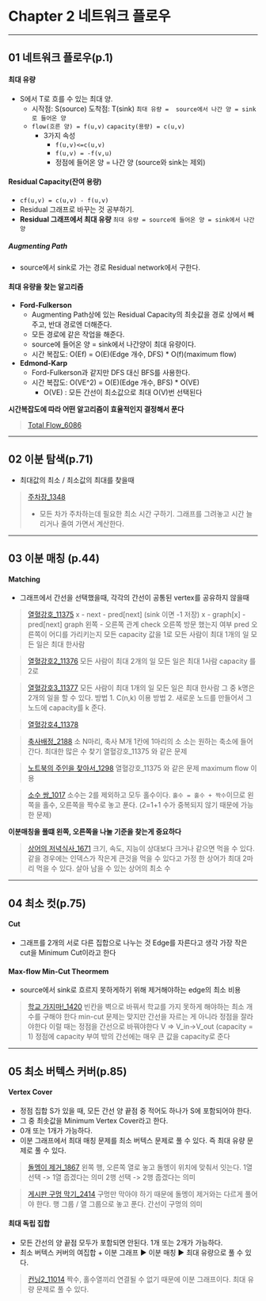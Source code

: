 # Chapter 2 네트워크 플로우
---
## 01 네트워크 플로우(p.1)

#### 최대 유량

- S에서 T로 흐를 수 있는 최대 양.
  - 시작점: S(source)
도착점: T(sink)
`최대 유량 =  source에서 나간 양 = sink로 들어온 양`
  - `flow(흐른 양) = f(u,v)`
`capacity(용량) = c(u,v)`
    - 3가지 속성
      - `f(u,v)<=c(u,v)`
      - `f(u,v) = -f(v,u)`
      - 정점에 들어온 양 = 나간 양 (source와 sink는 제외)

#### Residual Capacity(잔여 용량)

- `cf(u,v) = c(u,v) - f(u,v)`
- Residual 그래프로 바꾸는 것 공부하기.
- **Residual 그래프에서 최대 유량**
`최대 유량 = source에 들어온 양 = sink에서 나간 양`

##### Augmenting Path

- source에서 sink로 가는 경로 Residual network에서 구한다.
#### 최대 유량을 찾는 알고리즘

- **Ford-Fulkerson**
  - Augmenting Path상에 있는 Residual Capacity의 최솟값을 경로 상에서 빼주고, 반대 경로엔 더해준다.
  - 모든 경로에 같은 작업을 해준다.
  - source에 들어온 양 = sink에서 나간양이 최대 유량이다.
  - 시간 복잡도: O(Ef) = O(E)(Edge 개수, DFS) * O(f)(maximum flow)
- **Edmond-Karp**
  - Ford-Fulkerson과 같지만 DFS 대신 BFS를 사용한다.
  - 시간 복잡도: O(VE^2) = O(E)(Edge 개수, BFS) * O(VE)
    - O(VE) : 모든 간선이 최소값으로 최대 O(V)번 선택된다

**시간복잡도에 따라 어떤 알고리즘이 효율적인지 결정해서 푼다**
>[Total Flow_6086](http://icpc.me/6086)

---
## 02 이분 탐색(p.71)

- 최대값의 최소 / 최소값의 최대를 찾을때
>[주차장_1348](http://icpc.me/1348)
> - 모든 차가 주차하는데 필요한 최소 시간 구하기.
그래프를 그려놓고 시간 늘리거나 줄여 가면서 계산한다.

---
## 03 이분 매칭 (p.44)

#### Matching

- 그래프에서 간선을 선택했을때, 각각의 간선이 공통된 vertex를 공유하지 않을때

>[열혈강호_11375](http://icpc.me/11375)
x - next - pred[next] (sink 이면 -1 저장)
x - graph[x] - pred[next]
graph 왼쪽 - 오른쪽 관계
check 오른쪽 방문 했는지 여부
pred 오른쪽이 어디를 가리키는지
모든 capacity 값을 1로
모든 사람이 최대 1개의 일
모든 일은 최대 한사람

>[열혈강호2_11376](http://icpc.me/11376)
모든 사람이 최대 2개의 일
모든 일은 최대 1사람
capacity 를 2로

>[열혈강호3_11377](http://icpc.me/11377)
모든 사람이 최대 1개의 일
모든 일은 최대 한사람
그 중 k명은 2개의 일을 할 수 있다.
방법 1. C(n,k) 이용
방법 2. 새로운 노드를 만들어서 그 노드에 capacity를 k 준다.

>[열혈강호4_11378](http://icpc.me/11378)

>[축사배정_2188](http://icpc.me/2188)
소 N마리, 축사 M개 1칸에 1마리의 소
소는 원하는 축소에 들어간다.
최대한 많은 수 찾기
열혈강호_11375 와 같은 문제

>[노트북의 주인을 찾아서_1298](http://icpc.me/1298)
열혈강호_11375 와 같은 문제
maximum flow 이용

>[소수 쌍_1017](http://icpc.me/1017)
소수는 2를 제외하고 모두 홀수이다.
`홀수 = 홀수 + 짝수`이므로 왼쪽을 홀수, 오른쪽을 짝수로 놓고 푼다.
(2=1+1 수가 중복되지 않기 때문에 가능한 문제)

**이분매칭을 풀떄 왼쪽, 오른쪽을 나눌 기준을 찾는게 중요하다**
>[상어의 저녁식사_1671](http://icpc.me/1671)
크기, 속도, 지능이 상대보다 크거나 같으면 먹을 수 있다.
같을 경우에는 인덱스가 작은게 큰것을 먹을 수 있다고 가정
한 상어가 최대 2마리 먹을 수 있다.
살아 남을 수 있는 상어의 최소 수

---
## 04 최소 컷(p.75)

#### Cut

- 그래프를 2개의 서로 다른 집합으로 나누는 것
Edge를 자른다고 생각
가장 작은 cut을 Minimum Cut이라고 한다
#### Max-flow Min-Cut Theormem

- source에서 sink로 흐르지 못하게하기 위해 제거해야하는 edge의 최소 비용
>[학교 가지마!_1420](http://icpc.me/1420)
빈칸을 벽으로 바꿔서 학교를 가지 못하게 해야하는 최소 개수를 구해야 한다
min-cut 문제는 맞지만 간선을 자르는 게 아니라 정점을 잘라야한다
이럴 때는 정점을 간선으로 바꿔야한다
V => V_in->V_out (capacity = 1)
정점에 capacity 부여
밖의 간선에는 매우 큰 값을 capacity로 준다

---
## 05 최소 버텍스 커버(p.85)

#### Vertex Cover

- 정점 집합 S가 있을 때, 모든 간선 양 끝점 중 적어도 하나가 S에 포함되어야 한다.
- 그 중 최솟값을 Minimum Vertex Cover라고 한다.
- 0개 또는 1개가 가능하다.
- 이분 그래프에서 최대 매칭 문제를 최소 버텍스 문제로 풀 수 있다.
즉 최대 유량 문제로 풀 수 있다.
>[돌멩이 제거_1867](http://icpc.me/1867)
왼쪽 행, 오른쪽 열로 놓고 돌멩이 위치에 맞춰서 잇는다.
1열 선택 -> 1열 줍겠다는 의미
2행 선택 -> 2행 줍겠다는 의미

>[게시판 구멍 막기_2414](http://icpc.me/2414)
구멍만 막아야 하기 때문에 돌멩이 제거와는 다르게 풀어야 한다.
행 그룹 / 열 그룹으로 놓고 푼다.
간선이 구멍의 의미

#### 최대 독립 집합

- 모든 간선의 양 끝점 모두가 포함되면 안된다. 1개 또는 2개가 가능하다.
- 최소 버텍스 커버의 여집합 + 이분 그래프 ▶ 이분 매칭 ▶ 최대 유량으로 풀 수 있다.
>[컨닝2_11014](http://icpc.me/11014)
짝수, 홀수열끼리 연결될 수 없기 때문에 이분 그래프이다.
최대 유량 문제로 풀 수 있다.
